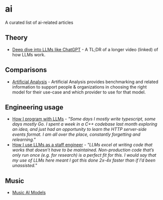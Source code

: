 # ai
A curated list of ai-related articles

## Theory 

* [Deep dive into LLMs like ChatGPT](https://anfalmushtaq.com/articles/deep-dive-into-llms-like-chatgpt-tldr) - A TL;DR of a longer video (linked) of how LLMs work.

## Comparisons

* [Artificial Analysis](https://artificialanalysis.ai/) - Artificial Analysis provides benchmarking and related information to support people & organizations in choosing the right model for their use-case and which provider to use for that model. 

## Engineering usage

* [How I program with LLMs](https://crawshaw.io/blog/programming-with-llms) - _"Some days I mostly write typescript, some days mostly Go. I spent a week in a C++ codebase last month exploring an idea, and just had an opportunity to learn the HTTP server-side events format. I am all over the place, constantly forgetting and relearning."_
* [How I use LLMs as a staff engineer](https://www.seangoedecke.com/how-i-use-llms/) - _"LLMs excel at writing code that works that doesn’t have to be maintained. Non-production code that’s only run once (e.g. for research) is a perfect fit for this. I would say that my use of LLMs here meant I got this done 2x-4x faster than if I’d been unassisted."_

## Music

* [Music AI Models](https://www.maximepeabody.com/blog/music-ai-models)